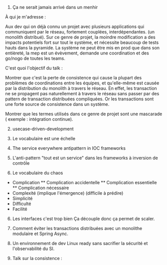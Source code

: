 1. Ça ne serait jamais arrivé dans un menhir

À qui je m'adresse :

Aux dev qui on déjà connu un projet avec plusieurs applications qui communiquent par le réseau, fortement couplées, interdépendantes.
(un monolith distribué). Sur ce genre de projet, la moindre modification a des impacts potentiels fort sur tout le système, et nécessite beaucoup de tests hauts dans la pyramide.
La système ne peut être mis en prod que dans son entièreté, la mep est un évèvement, demande une coordination et des go/nogo de toutes les teams.

C'est quoi l'objectif du talk :

Montrer que c'est la perte de consistence qui cause la plupart des problèmes de coordinations entre les équipes, et qu'elle-même est causée par la distribution du monolith à travers le réseau.
En effet, les transaction ne se propagent pas naturellement à travers le réseau sans passer par des pattern de transaction distribuées compliquées.
Or les transactions sont une forte source de consistence dans un système.


Montrer que les termes utilisés dans ce genre de projet sont une mascarade ( exemple : intégration continue).


2. usecase-driven-development

3. Le vocabulaire est une échelle

4. The service everywhere antipattern in IOC frameworks
4. L'anti-pattern "tout est un service" dans les frameworks à inversion de contrôle

5. Le vocabulaire du chaos

* Complication 
** Complication accidentelle
** Complication essentielle
** Complication nécessaire
* Complexité (implique l'émergence) (difficile à prédire)
* Simplicité
* Difficulté
* Facilité

6. Les interfaces c'est trop bien
Ça découple donc ça permet de scaler.

7. Comment éviter les transactions distribuées avec un monolithe modulaire et Spring Async.

8. Un environnement de dev Linux ready sans sacrifier la sécurité et l'observabilité du SI.

9. Talk sur la consistence : 


